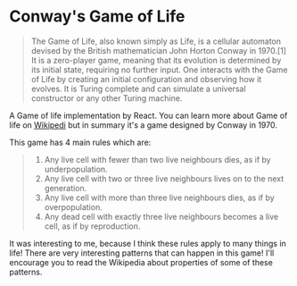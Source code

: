 # Conway's Game of Life

> The Game of Life, also known simply as Life, is a cellular automaton devised by the British mathematician John Horton Conway in 1970.[1] It is a zero-player game, meaning that its evolution is determined by its initial state, requiring no further input. One interacts with the Game of Life by creating an initial configuration and observing how it evolves. It is Turing complete and can simulate a universal constructor or any other Turing machine.

A Game of life implementation by React. You can learn more about Game of life on [Wikipedi](https://en.wikipedia.org/wiki/Conway%27s_Game_of_Life) but in summary it's a game designed by Conway in 1970.

This game has 4 main rules which are:

> 1. Any live cell with fewer than two live neighbours dies, as if by underpopulation.
> 2. Any live cell with two or three live neighbours lives on to the next generation.
> 3. Any live cell with more than three live neighbours dies, as if by overpopulation.
> 4. Any dead cell with exactly three live neighbours becomes a live cell, as if by reproduction.

It was interesting to me, because I think these rules apply to many things in life! There are very interesting patterns that can happen in this game! I'll encourage you to read the Wikipedia about properties of some of these patterns.
